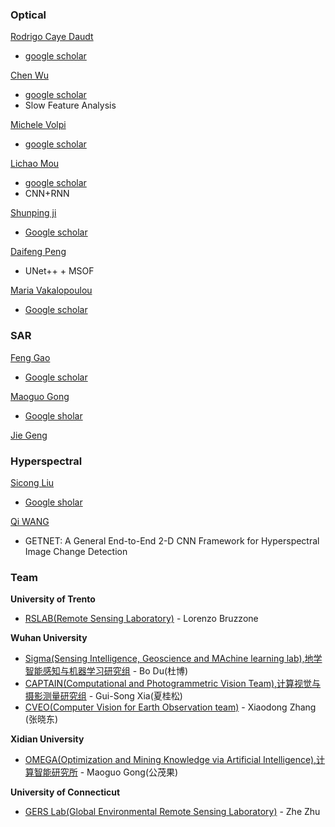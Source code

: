 ### **Optical**
 [Rodrigo Caye Daudt](https://rcdaudt.github.io/publications/)
   - [google scholar](https://scholar.google.com/citations?user=zTwHChcAAAAJ&hl=en)

[Chen Wu](http://www.lmars.whu.edu.cn/index.php/fjs/174.html)
   - [google scholar](https://scholar.google.com/citations?user=DbTt_CcAAAAJ&hl=zh-CN)
   - Slow Feature Analysis
  
[Michele Volpi](https://sites.google.com/site/michelevolpiresearch/home)
   - [google scholar](https://scholar.google.com/citations?user=3G-Oh2YAAAAJ&hl=zh-CN)

[Lichao Mou](https://sites.google.com/site/raphaelitemou/home)
   - [google scholar](https://scholar.google.de/citations?user=7k8GAaEAAAAJ&hl=en)
   - CNN+RNN

[Shunping ji](https://shunpingji.wixsite.com/home)
   - [Google scholar](https://scholar.google.com/citations?user=FjoRmF4AAAAJ&hl=zh-CN&oi=sra)
  
[Daifeng Peng](https://ycxy.nuist.edu.cn/2018/0323/c108a565/page.htm)
   - UNet++ + MSOF

[Maria Vakalopoulou](http://cvn.centralesupelec.fr/~mariavak/)
   - [Google scholar](https://scholar.google.com/citations?user=FKUHYqMAAAAJ&hl=zh-CN&oi=sra)


### **SAR**
[Feng Gao](https://summitgao.github.io/)
   - [Google scholar](https://scholar.google.com.hk/citations?hl=zh-CN&user=k91CLXQAAAAJ)

[Maoguo Gong](http://see.xidian.edu.cn/faculty/mggong/publication.htm)
   - [Google sholar](https://scholar.google.com/citations?hl=en&user=D-TS1fAAAAAJ)

[Jie Geng](http://dianzi.nwpu.edu.cn/info/1311/8681.htm)



### **Hyperspectral**
[Sicong Liu](https://sites.google.com/site/sicongliurs/)
   - [Google sholar](https://scholar.google.com/citations?user=KDpyBLUAAAAJ&hl=zh-CN&oi=sra)
  
[Qi WANG](http://crabwq.github.io/)   
   - GETNET: A General End-to-End 2-D CNN Framework for Hyperspectral Image Change Detection

  

### Team
**University of Trento**
- [RSLAB(Remote Sensing Laboratory)](https://rslab.disi.unitn.it/people/) - Lorenzo Bruzzone 

**Wuhan University**
- [Sigma(Sensing Intelligence, Geoscience and MAchine learning lab),地学智能感知与机器学习研究组](http://sigma.whu.edu.cn/index.php) - Bo Du(杜博)
- [CAPTAIN(Computational and Photogrammetric Vision Team),计算视觉与摄影测量研究组](http://captain.whu.edu.cn/index.html) - Gui-Song Xia(夏桂松)
- [CVEO(Computer Vision for Earth Observation team)](https://cveo.github.io/) - Xiaodong Zhang (张晓东)




**Xidian University**
- [OMEGA(Optimization and Mining Knowledge via Artificial Intelligence),计算智能研究所](http://web.xidian.edu.cn/mggong/index.html) - Maoguo Gong(公茂果)

**University of Connecticut**
- [GERS Lab(Global Environmental Remote Sensing Laboratory)](https://gerslab.uconn.edu/) - Zhe Zhu